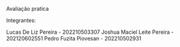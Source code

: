 Avaliação pratica 

Integrantes:

Lucas De Liz Pereira        -  202210503307
Joshua Maciel Leite Pereira -  202120602551
Pedro Fuzita Piovesan       -  202210502931
